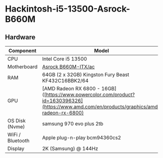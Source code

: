 # Hackintosh-i5-13500-Asrock-B660M
## Hardware

| **Component**        | **Model**                                                                              |
| -------------------- | -------------------------------------------------------------------------------------- |
| CPU                  | Intel Core i5 13500                                                                   |
| Motherboard          | [Asrock B660M-ITX/ac](https://www.asrock.com/mb/Intel/B660M-ITXac/index.asp)           |
| RAM                  | 64GB (2 x 32GB) Kingston Fury Beast KF432C16BBK2/64                                                     |
| GPU                  | [AMD Radeon RX 6800 - 16GB]([https://www.powercolor.com/product?id=1630396326](https://www.amd.com/en/products/graphics/amd-radeon-rx-6800) |
| OS Disk (Nvme) |  samsung 970 evo plus 2tb                                                                       |
| WiFi / Bluetooth     | Apple plug-n-play bcm94360cs2                                                  |
| Display              | 2K (Samsung) @ 144Hz                                                     |
